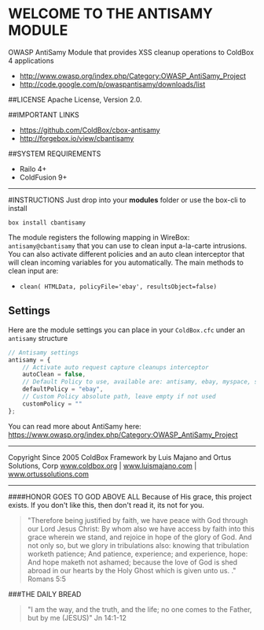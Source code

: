 WELCOME TO THE ANTISAMY MODULE
==============================
OWASP AntiSamy Module that provides XSS cleanup operations to ColdBox 4 applications

* http://www.owasp.org/index.php/Category:OWASP_AntiSamy_Project
* http://code.google.com/p/owaspantisamy/downloads/list

##LICENSE
Apache License, Version 2.0.

##IMPORTANT LINKS
- https://github.com/ColdBox/cbox-antisamy
- http://forgebox.io/view/cbantisamy

##SYSTEM REQUIREMENTS
- Railo 4+
- ColdFusion 9+

---

#INSTRUCTIONS
Just drop into your **modules** folder or use the box-cli to install

`box install cbantisamy`

The module registers the following mapping in WireBox: `antisamy@cbantisamy`
that you can use to clean input a-la-carte intrusions.  You can also activate different policies and an auto clean interceptor that will clean incoming variables for you automatically.  The main methods to clean input are:

- `clean( HTMLData, policyFile='ebay', resultsObject=false)`

## Settings
Here are the module settings you can place in your `ColdBox.cfc` under an `antisamy` structure

```js
// Antisamy settings
antisamy = {
    // Activate auto request capture cleanups interceptor
    autoClean = false,
    // Default Policy to use, available are: antisamy, ebay, myspace, slashdot and tinymce
    defaultPolicy = "ebay",
    // Custom Policy absolute path, leave empty if not used
    customPolicy = ""
};
```

You can read more about AntiSamy here: https://www.owasp.org/index.php/Category:OWASP_AntiSamy_Project

********************************************************************************
Copyright Since 2005 ColdBox Framework by Luis Majano and Ortus Solutions, Corp
www.coldbox.org | www.luismajano.com | www.ortussolutions.com
********************************************************************************
####HONOR GOES TO GOD ABOVE ALL
Because of His grace, this project exists. If you don't like this, then don't read it, its not for you.

>"Therefore being justified by faith, we have peace with God through our Lord Jesus Christ:
By whom also we have access by faith into this grace wherein we stand, and rejoice in hope of the glory of God.
And not only so, but we glory in tribulations also: knowing that tribulation worketh patience;
And patience, experience; and experience, hope:
And hope maketh not ashamed; because the love of God is shed abroad in our hearts by the 
Holy Ghost which is given unto us. ." Romans 5:5

###THE DAILY BREAD
 > "I am the way, and the truth, and the life; no one comes to the Father, but by me (JESUS)" Jn 14:1-12